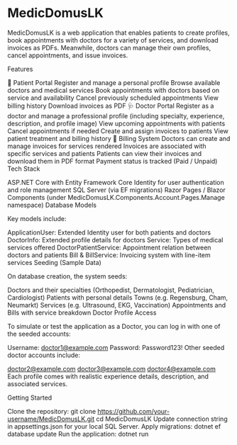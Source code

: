 # MedicDomusLK


MedicDomusLK is a web application that enables patients to create profiles, book appointments with doctors for a variety of services, and download invoices as PDFs. Meanwhile, doctors can manage their own profiles, cancel appointments, and issue invoices.

Features

👤 Patient Portal
Register and manage a personal profile
Browse available doctors and medical services
Book appointments with doctors based on service and availability
Cancel previously scheduled appointments
View billing history
Download invoices as PDF
🩺 Doctor Portal
Register as a doctor and manage a professional profile (including specialty, experience, description, and profile image)
View upcoming appointments with patients
Cancel appointments if needed
Create and assign invoices to patients
View patient treatment and billing history
🧾 Billing System
Doctors can create and manage invoices for services rendered
Invoices are associated with specific services and patients
Patients can view their invoices and download them in PDF format
Payment status is tracked (Paid / Unpaid)
Tech Stack

ASP.NET Core with Entity Framework Core
Identity for user authentication and role management
SQL Server (via EF migrations)
Razor Pages / Blazor Components (under MedicDomusLK.Components.Account.Pages.Manage namespace)
Database Models

Key models include:

ApplicationUser: Extended Identity user for both patients and doctors
DoctorInfo: Extended profile details for doctors
Service: Types of medical services offered
DoctorPatientService: Appointment relation between doctors and patients
Bill & BillService: Invoicing system with line-item services
Seeding (Sample Data)

On database creation, the system seeds:

Doctors and their specialties (Orthopedist, Dermatologist, Pediatrician, Cardiologist)
Patients with personal details
Towns (e.g. Regensburg, Cham, Neumarkt)
Services (e.g. Ultrasound, EKG, Vaccination)
Appointments and Bills with service breakdown
Doctor Profile Access

To simulate or test the application as a Doctor, you can log in with one of the seeded accounts:

Username: doctor1@example.com
Password: Password123!
Other seeded doctor accounts include:

doctor2@example.com
doctor3@example.com
doctor4@example.com
Each profile comes with realistic experience details, description, and associated services.

Getting Started

Clone the repository:
git clone https://github.com/your-username/MedicDomusLK.git
cd MedicDomusLK
Update connection string in appsettings.json for your local SQL Server.
Apply migrations:
dotnet ef database update
Run the application:
dotnet run
